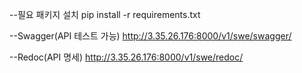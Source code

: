 --필요 패키지 설치
pip install -r requirements.txt

--Swagger(API 테스트 가능)
http://3.35.26.176:8000/v1/swe/swagger/

--Redoc(API 명세)
http://3.35.26.176:8000/v1/swe/redoc/